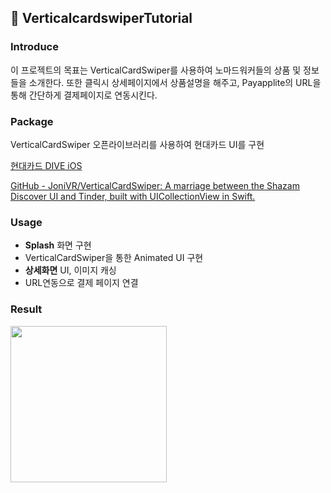📇 VerticalcardswiperTutorial
---

### Introduce

이 프로젝트의 목표는 VerticalCardSwiper를 사용하여 노마드워커들의 상품 및 정보들을 소개한다.
또한 클릭시 상세페이지에서 상품설명을 해주고, Payapplite의 URL을 통해 간단하게 결제페이지로 연동시킨다.


### Package

VerticalCardSwiper 오픈라이브러리를 사용하여 현대카드 UI를 구현

[현대카드 DIVE iOS](https://www.youtube.com/watch?v=B8-cTdaUuRQ)

[GitHub - JoniVR/VerticalCardSwiper: A marriage between the Shazam Discover UI and Tinder, built with UICollectionView in Swift.](https://github.com/JoniVR/VerticalCardSwiper)


### Usage

- **Splash** 화면 구현
- VerticalCardSwiper을 통한 Animated UI 구현
- **상세화면** UI, 이미지 캐싱
- URL연동으로 결제 페이지 연결


### Result

<img src ="https://user-images.githubusercontent.com/69136340/128309359-ffd35d66-133d-42e2-9b76-74922ecb66b8.gif" width="250">
